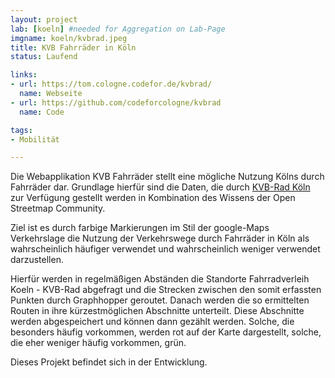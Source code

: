 ```yaml
---
layout: project
lab: [koeln] #needed for Aggregation on Lab-Page
imgname: koeln/kvbrad.jpeg
title: KVB Fahrräder in Köln
status: Laufend

links:
- url: https://tom.cologne.codefor.de/kvbrad/
  name: Webseite
- url: https://github.com/codeforcologne/kvbrad
  name: Code

tags:
- Mobilität

---
```

Die Webapplikation KVB Fahrräder stellt eine mögliche Nutzung Kölns durch Fahrräder dar. Grundlage hierfür sind die Daten, die durch [KVB-Rad Köln](http://www.kvb-rad.de/de/koeln/) zur Verfügung gestellt werden in Kombination des Wissens der Open Streetmap Community.

Ziel ist es durch farbige Markierungen im Stil der google-Maps Verkehrslage die Nutzung der Verkehrswege durch Fahrräder in Köln als wahrscheinlich häufiger verwendet und wahrscheinlich weniger verwendet darzustellen.

Hierfür werden in regelmäßigen Abständen die Standorte Fahrradverleih Koeln - KVB-Rad abgefragt und die Strecken zwischen den somit erfassten Punkten durch Graphhopper geroutet. Danach werden die so ermittelten Routen in ihre kürzestmöglichen Abschnitte unterteilt. Diese Abschnitte werden abgespeichert und können dann gezählt werden. Solche, die besonders häufig vorkommen, werden rot auf der Karte dargestellt, solche, die eher weniger häufig vorkommen, grün.

Dieses Projekt befindet sich in der Entwicklung.
